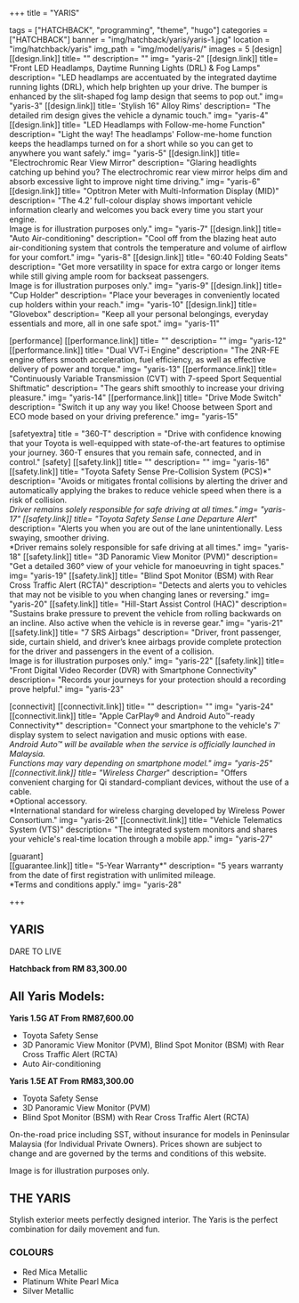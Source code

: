 +++
title = "YARIS"

tags = ["HATCHBACK", "programming", "theme", "hugo"]
categories = ["HATCHBACK"]
banner = "img/hatchback/yaris/yaris-1.jpg"
location = "img/hatchback/yaris"
img_path = "img/model/yaris/"
images = 5
[design]
   [[design.link]]
     title= ""
     description= ""
     img= "yaris-2"
   [[design.link]]
     title= "Front LED Headlamps, Daytime Running Lights (DRL) & Fog Lamps"
     description= "LED headlamps are accentuated by the integrated daytime running lights (DRL), which help brighten up your drive. The bumper is enhanced by the slit-shaped fog lamp design that seems to pop out."
     img= "yaris-3"
   [[design.link]]
     title= 'Stylish 16" Alloy Rims'
     description= "The detailed rim design gives the vehicle a dynamic touch."
     img= "yaris-4"
   [[design.link]]
     title= "LED Headlamps with Follow-me-home Function"
     description= "Light the way! The headlamps' Follow-me-home function keeps the headlamps turned on for a short while so you can get to anywhere you want safely."
     img= "yaris-5"
   [[design.link]]
     title= "Electrochromic Rear View Mirror"
     description= "Glaring headlights catching up behind you? The electrochromic rear view mirror helps dim and absorb excessive light to improve night time driving."
     img= "yaris-6"
   [[design.link]]
     title= "Optitron Meter with Multi-Information Display (MID)"
     description= "The 4.2' full-colour display shows important vehicle information clearly and welcomes you back every time you start your engine.<br>Image is for illustration purposes only."
     img= "yaris-7"
   [[design.link]]
     title= "Auto Air-conditioning"
     description= "Cool off from the blazing heat auto air-conditioning system that controls the temperature and volume of airflow for your comfort."
     img= "yaris-8"
   [[design.link]]
     title= "60:40 Folding Seats"
     description= "Get more versatility in space for extra cargo or longer items while still giving ample room for backseat passengers.<br>Image is for illustration purposes only."
     img= "yaris-9"
   [[design.link]]
     title= "Cup Holder"
     description= "Place your beverages in conveniently located cup holders within your reach."
     img= "yaris-10"
   [[design.link]]
     title= "Glovebox"
     description= "Keep all your personal belongings, everyday essentials and more, all in one safe spot."
     img= "yaris-11"
 
[performance]
   [[performance.link]]
     title= ""
     description= ""
     img= "yaris-12"
   [[performance.link]]
     title= "Dual VVT-i Engine"
     description= "The 2NR-FE engine offers smooth acceleration, fuel efficiency, as well as effective delivery of power and torque."
     img= "yaris-13"
   [[performance.link]]
     title= "Continuously Variable Transmission (CVT) with 7-speed Sport Sequential Shiftmatic"
     description= "The gears shift smoothly to increase your driving pleasure."
     img= "yaris-14"
   [[performance.link]]
     title= "Drive Mode Switch"
     description= "Switch it up any way you like! Choose between Sport and ECO mode based on your driving preference."
     img= "yaris-15"

[safetyextra]
  title = "360-T"
  description = "Drive with confidence knowing that your Toyota is well-equipped with state-of-the-art features to optimise your journey. 360-T ensures that you remain safe, connected, and in control."
[safety]
   [[safety.link]]
     title= ""
     description= ""
     img= "yaris-16"
   [[safety.link]]
     title= "Toyota Safety Sense Pre-Collision System (PCS)*"
     description= "Avoids or mitigates frontal collisions by alerting the driver and automatically applying the brakes to reduce vehicle speed when there is a risk of collision.<br>*Driver remains solely responsible for safe driving at all times."
     img= "yaris-17"
   [[safety.link]]
     title= "Toyota Safety Sense Lane Departure Alert*"
     description= "Alerts you when you are out of the lane unintentionally. Less swaying, smoother driving.<br>*Driver remains solely responsible for safe driving at all times."
     img= "yaris-18"
   [[safety.link]]
     title= "3D Panoramic View Monitor (PVM)"
     description= "Get a detailed 360° view of your vehicle for manoeuvring in tight spaces."
     img= "yaris-19"
   [[safety.link]]
     title= "Blind Spot Monitor (BSM) with Rear Cross Traffic Alert (RCTA)"
     description= "Detects and alerts you to vehicles that may not be visible to you when changing lanes or reversing."
     img= "yaris-20"
   [[safety.link]]
     title= "Hill-Start Assist Control (HAC)"
     description= "Sustains brake pressure to prevent the vehicle from rolling backwards on an incline. Also active when the vehicle is in reverse gear."
     img= "yaris-21"
   [[safety.link]]
     title= "7 SRS Airbags"
     description= "Driver, front passenger, side, curtain shield, and driver’s knee airbags provide complete protection for the driver and passengers in the event of a collision.<br>Image is for illustration purposes only."
     img= "yaris-22"
   [[safety.link]]
     title= "Front Digital Video Recorder (DVR) with Smartphone Connectivity"
     description= "Records your journeys for your protection should a recording prove helpful."
     img= "yaris-23"

[connectivit]
   [[connectivit.link]]
     title= ""
     description= ""
     img= "yaris-24"
   [[connectivit.link]]
     title= "Apple CarPlay® and Android Auto™-ready Connectivity*"
     description= "Connect your smartphone to the vehicle's 7' display system to select navigation and music options with ease.<br>*Android Auto™ will be available when the service is officially launched in Malaysia.<br>Functions may vary depending on smartphone model."
     img= "yaris-25"
   [[connectivit.link]]
     title= "Wireless Charger*"
     description= "Offers convenient charging for Qi standard-compliant devices, without the use of a cable.<br>*Optional accessory.<br>*International standard for wireless charging developed by Wireless Power Consortium."
     img= "yaris-26"
   [[connectivit.link]]
     title= "Vehicle Telematics System (VTS)"
     description= "The integrated system monitors and shares your vehicle's real-time location through a mobile app."
     img= "yaris-27"

[guarant]  
   [[guarantee.link]]
     title= "5-Year Warranty*"
     description= "5 years warranty from the date of first registration with unlimited mileage.<br>*Terms and conditions apply."
     img= "yaris-28"

+++
## YARIS

DARE TO LIVE

**Hatchback from RM 83,300.00**

## All Yaris Models:

**Yaris 1.5G AT  From RM87,600.00**
- Toyota Safety Sense
- 3D Panoramic View Monitor (PVM), Blind Spot Monitor (BSM) with Rear Cross Traffic Alert (RCTA)
- Auto Air-conditioning

**Yaris 1.5E AT  From RM83,300.00**
- Toyota Safety Sense
- 3D Panoramic View Monitor (PVM)
- Blind Spot Monitor (BSM) with Rear Cross Traffic Alert (RCTA)

On-the-road price including SST, without insurance for models in Peninsular Malaysia (for Individual Private Owners).
Prices shown are subject to change and are governed by the terms and conditions of this website.

Image is for illustration purposes only.
 
## THE YARIS
Stylish exterior meets perfectly designed interior. The Yaris is the perfect combination for daily movement and fun.

### COLOURS
- Red Mica Metallic
- Platinum White Pearl Mica
- Silver Metallic
